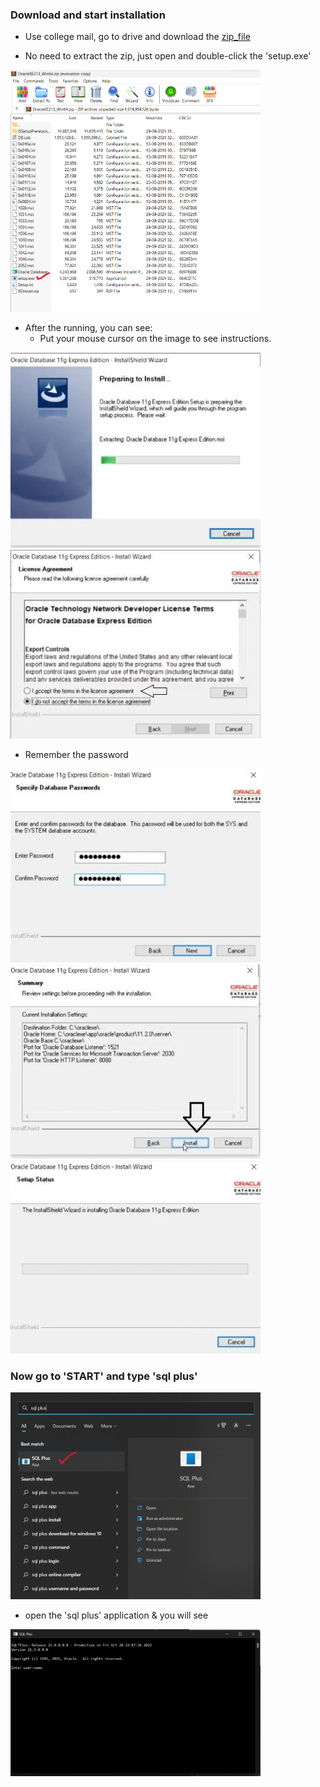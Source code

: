 ### Download and start installation

* Use college mail, go to drive and download the [zip_file](https://drive.google.com/drive/folders/16MCEMFbHjtlix31bOx_wI8adU1nD5j2j)

* No need to extract the zip, just open and double-click the 'setup.exe'

<img src="images/setup.png" title="setup.exe" width="400"/>

* After the running, you can see:
   * Put your mouse cursor on the image to see instructions.
<img src="images/inst1.jpeg" title="Installing..wait" width="400"/>

<img src="images/inst2.jpeg" title="Accept the agreements" width="400"/>

* Remember the password

<img src="images/inst3.jpeg" title="Set Password" width="400"/>

<img src="images/inst4.jpeg" title="Click 'Install'" width="400"/>

<img src="images/inst5.jpeg" title="Loading...FInished" width="400"/>

<br>

### Now go to 'START' and type 'sql plus'
<img src="images/sqlplus_search.png" title="SQL Plus on start" width="400"/>


* open the 'sql plus' application & you will see
<img src="images/sql_opening_page.png" title="SQL Plus on start" width="400"/>